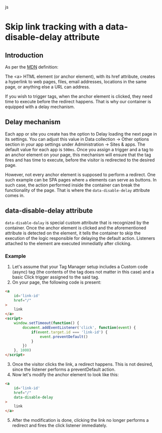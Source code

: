 <div class="default-domain">

js

</div>

# Skip link tracking with a data-disable-delay attribute

## Introduction

As per the
[MDN](https://developer.mozilla.org/en-US/docs/Web/HTML/Element/a)
definition:

The \<a\> HTML element (or anchor element), with its href attribute,
creates a hyperlink to web pages, files, email addresses, locations in
the same page, or anything else a URL can address.

If you wish to trigger tags, when the anchor element is clicked, they
need time to execute before the redirect happens. That is why our
container is equipped with a delay mechanism.

## Delay mechanism

Each app or site you create has the option to
<span class="title-ref">Delay loading the next page</span> in its
settings. You can adjust this value in <span class="title-ref">Data
collection -\> Other options</span> section in your app settings under
<span class="title-ref">Administration -\> Sites & apps</span>. The
default value for each app is `500ms`. Once you assign a trigger and a
tag to an anchor element on your page, this mechanism will ensure that
the tag fires and has time to execute, before the visitor is redirected
to the desired page.

However, not every anchor element is supposed to perform a redirect. One
such example can be SPA pages where `a` elements can serve as buttons.
In such case, the action performed inside the container can break the
functionality of the page. That is where the `data-disable-delay`
attribute comes in.

## data-disable-delay attribute

`data-disable-dalay` is special custom attribute that is recognized by
the container. Once the anchor element is clicked and the aforementioned
attribute is detected on the element, it tells the container to skip the
execution of the logic responsible for delaying the default action.
Listeners attached to the element are executed immediatly after
clicking.

### Example

1.  Let's assume that your Tag Manager setup includes a
    <span class="title-ref">Custom code (async)</span> tag (the contents
    of the tag does not matter in this case) and a basic
    <span class="title-ref">Click trigger</span> assigned to the said
    tag.
2.  On your page, the following code is present:

<!-- end list -->

``` html
<a
    id='link-id'
    href="/"
>
    link
</a>
<script>
    window.setTimeout(function() {
        document.addEventListener('click', function(event) {
            if(event.target.id === 'link-id') {
                event.preventDefault()
            }
        })
    }, 1000)
</script>
```

3.  Once the visitor clicks the link, a redirect happens. This is not
    desired, since the listener performs a
    <span class="title-ref">preventDefault</span> action.
4.  Now let's modify the anchor element to look like this:

<!-- end list -->

``` html
<a
    id='link-id'
    href="/"
    data-disable-delay
>
    link
</a>
```

5.  After the modification is done, clicking the link no longer performs
    a redirect and fires the click listener immediately.
